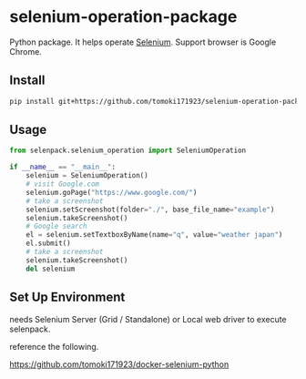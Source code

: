 # selenium-operation-package

Python package. It helps operate [Selenium](https://www.selenium.dev/). Support browser is Google Chrome.

## Install

```bash
pip install git+https://github.com/tomoki171923/selenium-operation-package#egg=selenpack
```

## Usage

```python
from selenpack.selenium_operation import SeleniumOperation

if __name__ == "__main__":
    selenium = SeleniumOperation()
    # visit Google.com
    selenium.goPage("https://www.google.com/")
    # take a screenshot
    selenium.setScreenshot(folder="./", base_file_name="example")
    selenium.takeScreenshot()
    # Google search
    el = selenium.setTextboxByName(name="q", value="weather japan")
    el.submit()
    # take a screenshot
    selenium.takeScreenshot()
    del selenium
```

## Set Up Environment

needs Selenium Server (Grid / Standalone) or Local web driver to execute selenpack.

reference the following.

<https://github.com/tomoki171923/docker-selenium-python>
